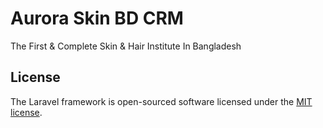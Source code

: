 # Aurora Skin BD CRM
The First & Complete Skin & Hair Institute In Bangladesh

## License

The Laravel framework is open-sourced software licensed under the [MIT license](http://opensource.org/licenses/MIT).
